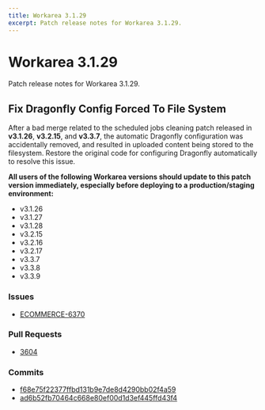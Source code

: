 ```yaml
---
title: Workarea 3.1.29
excerpt: Patch release notes for Workarea 3.1.29.
---
```


# Workarea 3.1.29

Patch release notes for Workarea 3.1.29.

## Fix Dragonfly Config Forced To File System

After a bad merge related to the scheduled jobs cleaning patch released
in **v3.1.26**, **v3.2.15**, and **v3.3.7**, the automatic Dragonfly
configuration was accidentally removed, and resulted in uploaded content
being stored to the filesystem. Restore the original code for configuring
Dragonfly automatically to resolve this issue.

**All users of the following Workarea versions should update to this patch
version immediately, especially before deploying to a production/staging
environment:**

- v3.1.26
- v3.1.27
- v3.1.28
- v3.2.15
- v3.2.16
- v3.2.17
- v3.3.7
- v3.3.8
- v3.3.9

### Issues

- [ECOMMERCE-6370](https://jira.tools.weblinc.com/browse/ECOMMERCE-6370)

### Pull Requests

- [3604](https://stash.tools.weblinc.com/projects/WL/repos/workarea/pull-requests/3604/overview)

### Commits

- [f68e75f22377ffbd131b9e7de8d4290bb02f4a59](https://stash.tools.weblinc.com/projects/WL/repos/workarea/commits/f68e75f22377ffbd131b9e7de8d4290bb02f4a59)
- [ad6b52fb70464c668e80ef00d1d3ef445ffd43f4](https://stash.tools.weblinc.com/projects/WL/repos/workarea/commits/ad6b52fb70464c668e80ef00d1d3ef445ffd43f4)

